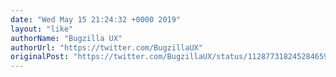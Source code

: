 ```yaml
---
date: "Wed May 15 21:24:32 +0000 2019"
layout: "like"
authorName: "Bugzilla UX"
authorUrl: "https://twitter.com/BugzillaUX"
originalPost: "https://twitter.com/BugzillaUX/status/1128773182452846594"
---
```

